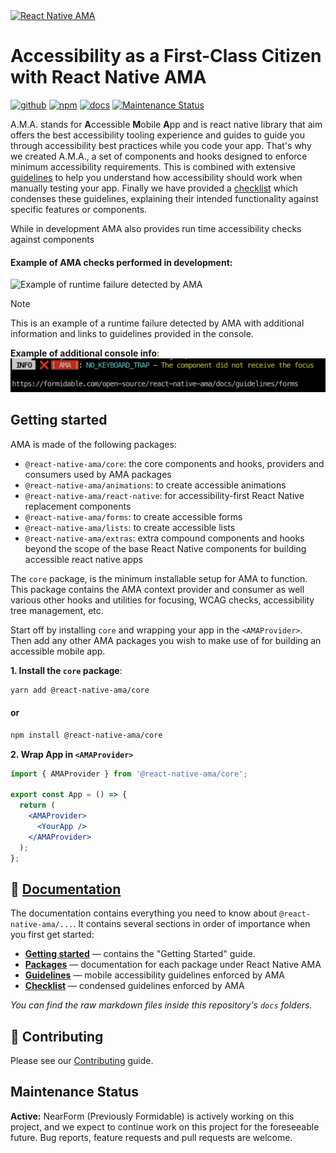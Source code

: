<a href="https://commerce.nearform.com/open-source/" target="_blank">
  <img alt="React Native AMA" src="https://oss.nearform.com/api/banner.svg?text=react+native+ama" />
</a>

# Accessibility as a First-Class Citizen with React Native AMA

[![github][github-image]][github-url] [![npm][npm-image]][npm-url] [![docs][docs-image]][docs-url] [![Maintenance Status][maintenance-image]](#maintenance-status)

A.M.A. stands for **A**ccessible **M**obile **A**pp and is react native library that aim offers the best accessibility tooling experience and guides to guide you through accessibility best practices while you code your app.
That's why we created A.M.A., a set of components and hooks designed to enforce minimum accessibility requirements.
This is combined with extensive [guidelines](https://commerce.nearform.com/open-source/react-native-ama/guidelines/) to help you understand how accessibility should work when manually testing your app. Finally we have provided a [checklist](https://commerce.nearform.com/open-source/react-native-ama/checklist/) which condenses these guidelines, explaining their intended functionality against specific features or components.

While in development AMA also provides run time accessibility checks against components

#### Example of AMA checks performed in development:

<img alt="Example of runtime failure detected by AMA" src="https://github.com/FormidableLabs/react-native-ama/blob/main/website/docs/ama/ama-demo.png?raw=true" height=700 />

> [!NOTE]  
> This is an example of a runtime failure detected by AMA with additional information and links to guidelines provided in the console.

**Example of additional console info**:
<img alt="Example of console warning by AMA" src="https://github.com/FormidableLabs/react-native-ama/blob/main/website/docs/ama-console-error.png?raw=true" width=550 />

## Getting started

AMA is made of the following packages:

- `@react-native-ama/core`: the core components and hooks, providers and consumers used by AMA packages
- `@react-native-ama/animations`: to create accessible animations
- `@react-native-ama/react-native`: for accessibility-first React Native replacement components
- `@react-native-ama/forms`: to create accessible forms
- `@react-native-ama/lists`: to create accessible lists
- `@react-native-ama/extras`: extra compound components and hooks beyond the scope of the base React Native components for building accessible react native apps

The `core` package, is the minimum installable setup for AMA to function. This package contains the AMA context provider and consumer as well various other hooks and utilities for focusing, WCAG checks, accessibility tree management, etc.

Start off by installing `core` and wrapping your app in the `<AMAProvider>`. Then add any other AMA packages you wish to make use of for building an accessible mobile app.

**1. Install the `core` package**:

```sh
yarn add @react-native-ama/core
```

#### or

```sh
npm install @react-native-ama/core
```

**2. Wrap App in `<AMAProvider>`**

```jsx {2-4,6,8-9}
import { AMAProvider } from '@react-native-ama/core';

export const App = () => {
  return (
    <AMAProvider>
      <YourApp />
    </AMAProvider>
  );
};
```

## 📃 [Documentation](https://commerce.nearform.com/open-source/react-native-ama)

The documentation contains everything you need to know about `@react-native-ama/...`. It contains several sections in order of importance when you first get started:

- **[Getting started](https://commerce.nearform.com/open-source/react-native-ama/)** — contains the "Getting Started" guide.
- **[Packages](https://commerce.nearform.com/open-source/react-native-ama/core/packages/)** — documentation for each package under React Native AMA
- **[Guidelines](https://commerce.nearform.com/open-source/react-native-ama/guidelines/)** — mobile accessibility guidelines enforced by AMA
- **[Checklist](https://commerce.nearform.com/open-source/react-native-ama/checklist/)** — condensed guidelines enforced by AMA

_You can find the raw markdown files inside this repository's `docs` folders._

## 🤝 Contributing

Please see our [Contributing](./CONTRIBUTING.md) guide.

## Maintenance Status

**Active:** NearForm (Previously Formidable) is actively working on this project, and we expect to continue work on this project for the foreseeable future. Bug reports, feature requests and pull requests are welcome.

[github-image]: https://github.com/FormidableLabs/react-native-ama/workflows/Run%20Tests/badge.svg
[github-url]: https://github.com/FormidableLabs/react-native-ama/actions
[npm-image]: https://img.shields.io/npm/v/@react-native-ama/core
[npm-url]: https://www.npmjs.com/package/@react-native-ama/core
[docs-image]: https://img.shields.io/badge/docs-visit%20site-blue
[docs-url]: https://commerce.nearform.com/open-source/react-native-ama/
[maintenance-image]: https://img.shields.io/badge/maintenance-active-green.svg?color=brightgreen&style=flat
